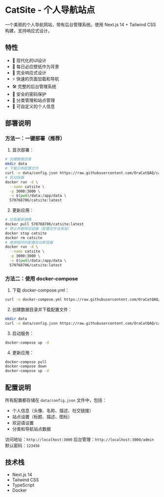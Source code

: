 # CatSite - 个人导航站点

一个美观的个人导航网站，带有后台管理系统。使用 Next.js 14 + Tailwind CSS 构建，支持响应式设计。

## 特性

- 🎨 现代化的UI设计
- 🌈 每日必应壁纸作为背景
- 📱 完全响应式设计
- ⚡️ 快速的页面加载和导航
- 🛠️ 完整的后台管理系统
- 🔐 安全的密码保护
- 🎯 分类管理和站点管理
- 📝 可自定义的个人信息

## 部署说明

### 方法一：一键部署（推荐）

1. 首次部署：
```bash
# 创建数据目录
mkdir data
# 下载示例配置文件
curl -o data/config.json https://raw.githubusercontent.com/OraCatQAQ/catsite/main/data/config.json
# 启动容器
docker run -d \
  --name catsite \
  -p 3000:3000 \
  -v $(pwd)/data:/app/data \
  570768706/catsite:latest
```

2. 更新应用：
```bash
# 拉取最新镜像
docker pull 570768706/catsite:latest
# 停止并删除旧容器（配置文件会保留）
docker stop catsite
docker rm catsite
# 使用相同的配置启动新容器
docker run -d \
  --name catsite \
  -p 3000:3000 \
  -v $(pwd)/data:/app/data \
  570768706/catsite:latest
```

### 方法二：使用 docker-compose

1. 下载 docker-compose.yml：
```bash
curl -o docker-compose.yml https://raw.githubusercontent.com/OraCatQAQ/catsite/main/docker-compose.yml
```

2. 创建数据目录并下载配置文件：
```bash
mkdir data
curl -o data/config.json https://raw.githubusercontent.com/OraCatQAQ/catsite/main/data/config.json
```

3. 启动服务：
```bash
docker-compose up -d
```

4. 更新应用：
```bash
docker-compose pull
docker-compose down
docker-compose up -d
```

## 配置说明

所有配置都存储在 `data/config.json` 文件中，包括：

- 个人信息（头像、名称、描述、社交链接）
- 站点设置（标题、描述、图标）
- 欢迎语设置
- 分类和导航站点数据

访问地址：`http://localhost:3000`
后台管理：`http://localhost:3000/admin`
默认密码：`123456`

## 技术栈

- Next.js 14
- Tailwind CSS
- TypeScript
- Docker

